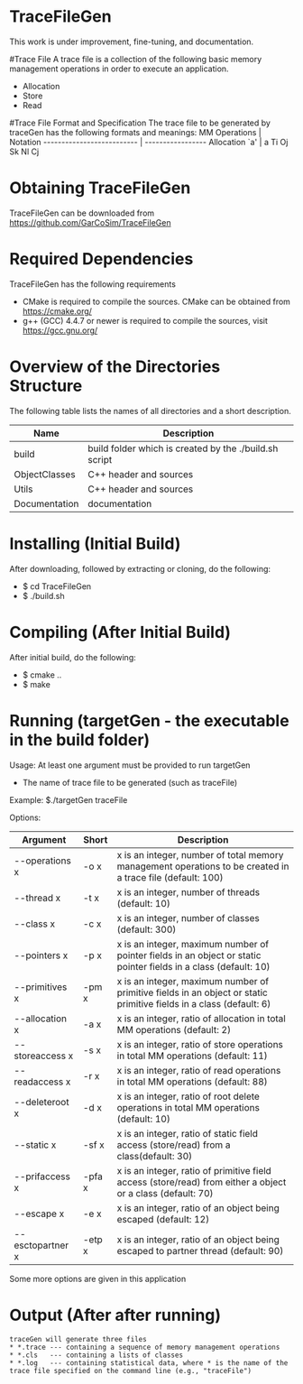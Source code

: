 # TraceFileGen

This work is under improvement, fine-tuning, and documentation.

#Trace File
 A trace file is a collection of the following basic memory management operations in order to execute an application.  
* Allocation
* Store
* Read

#Trace File Format and Specification
 The trace file to be generated by traceGen has the following formats and meanings:
 MM Operations	 			|	Notation
 -------------------------- | -----------------
 Allocation `a'	 			| a Ti Oj Sk Nl Cj
 	

# Obtaining TraceFileGen
TraceFileGen can be downloaded from https://github.com/GarCoSim/TraceFileGen

# Required Dependencies
  TraceFileGen has the following requirements
  * CMake is required to compile the sources. CMake can be obtained from https://cmake.org/
  * g++ (GCC) 4.4.7 or newer is required to compile the sources, visit https://gcc.gnu.org/

# Overview of the Directories Structure
  The following table lists the names of all directories and a short description.
  
 Name    		| Description
 -------------- | -----------
 build   		| build folder which is created by the ./build.sh script
 ObjectClasses	| C++ header and sources
 Utils			| C++ header and sources
 Documentation	| documentation
   
# Installing (Initial Build)
  After downloading, followed by extracting or cloning, do the following:
  * $ cd TraceFileGen
  * $ ./build.sh

# Compiling (After Initial Build)
  After initial build, do the following:
  * $ cmake ..
  * $ make
  
# Running (targetGen - the executable in the build folder)
Usage: At least one argument must be provided to run targetGen
* The name of trace file to be generated (such as traceFile)

Example: $./targetGen traceFile

Options:

  Argument				| Short			 | Description
 ---------------------- | -------------- | -----------
 --operations x  	    | -o x			 | x is an integer, number of total memory management operations to be created in a trace file (default: 100) 
 --thread x			    | -t x			 | x is an integer, number of threads (default: 10) 
 --class x			    | -c x      	 | x is an integer, number of classes (default: 300) 
 --pointers x			| -p x 			 | x is an integer, maximum number of pointer fields in an object or static pointer fields in a class (default: 10) 
 --primitives x			| -pm x     	 | x is an integer, maximum number of primitive fields in an object or static primitive fields in a class (default: 6) 
 --allocation x			| -a x      	 | x is an integer, ratio of allocation in total MM operations (default: 2) 
 --storeaccess x 		| -s x     		 | x is an integer, ratio of store operations in total MM operations (default: 11) 
 --readaccess x			| -r x      	 | x is an integer, ratio of read operations in total MM operations (default: 88) 
 --deleteroot x			| -d x      	 | x is an integer, ratio of root delete operations in total MM operations (default: 10) 
 --static x				| -sf x     	 | x is an integer, ratio of static field access (store/read) from a class(default: 30) 
 --prifaccess x			| -pfa x    	 | x is an integer, ratio of primitive field access (store/read) from either a object or a class  (default: 70) 
 --escape x				| -e x      	 | x is an integer, ratio of an object being escaped (default: 12) 
 --esctopartner x		| -etp x  		 | x is an integer, ratio of an object being escaped to partner thread (default: 90)

 Some more options are given in this application
	
# Output (After after running)
	traceGen will generate three files
	* *.trace --- containing a sequence of memory management operations
	* *.cls   --- containing a lists of classes
	* *.log   --- containing statistical data, where * is the name of the trace file specified on the command line (e.g., "traceFile")
	